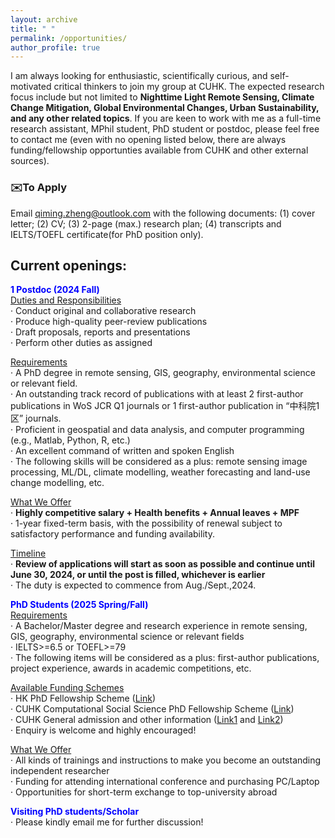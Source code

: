 ```yaml
---
layout: archive
title: " "
permalink: /opportunities/
author_profile: true
---
```


I am always looking for enthusiastic, scientifically curious, and self-motivated critical thinkers to join my group at CUHK. The expected research focus include but not limited to **Nighttime Light Remote Sensing, Climate Change Mitigation, Global Environmental Changes, Urban Sustainability, and any other related topics**. If you are keen to work with me as a full-time research assistant, MPhil student, PhD student or postdoc, please feel free to contact me (even with no opening listed below, there are always funding/fellowship opportunties available from CUHK and other external sources). 

### ✉️To Apply
Email <u>qiming.zheng@outlook.com</u> with the following documents: (1) cover letter; (2) CV; (3) 2-page (max.) research plan; (4) transcripts and IELTS/TOEFL certificate(for PhD position only).

## Current openings: 
**<font color= Blue>1 Postdoc (2024 Fall)</font>**      
<u>Duties and Responsibilities</u>  
· Conduct original and collaborative research  
· Produce high-quality peer-review publications  
· Draft proposals, reports and presentations  
· Perform other duties as assigned  

<u>Requirements</u>  
· A PhD degree in remote sensing, GIS, geography, environmental science or relevant field.  
· An outstanding track record of publications with at least 2 first-author publications in WoS JCR Q1 journals or 1 first-author publication in “中科院1区” journals.  
· Proficient in geospatial and data analysis, and computer programming (e.g., Matlab, Python, R, etc.)  
· An excellent command of written and spoken English  
· The following skills will be considered as a plus: remote sensing image processing, ML/DL, climate modelling, weather forecasting and land-use change modelling, etc.

<u>What We Offer</u>  
· **Highly competitive salary + Health benefits + Annual leaves + MPF**   
· 1-year fixed-term basis, with the possibility of renewal subject to satisfactory performance and funding availability.

<u>Timeline</u>  
· **Review of applications will start as soon as possible and continue until June 30, 2024, or until the post is filled, whichever is earlier**    
· The duty is expected to commence from Aug./Sept.,2024.

**<font color= Blue>PhD Students (2025 Spring/Fall)</font>**   
<u>Requirements</u>  
· A Bachelor/Master degree and research experience in remote sensing, GIS, geography, environmental science or relevant fields  
· IELTS>=6.5 or TOEFL>=79  
· The following items will be considered as a plus: first-author publications, project experience, awards in academic competitions, etc.  

<u>Available Funding Schemes</u>   
· HK PhD Fellowship Scheme ([Link](https://www.gs.cuhk.edu.hk/admissions/scholarships-fees/hkpfs))  
· CUHK Computational Social Science PhD Fellowship Scheme ([Link](https://cssl.socsc.cuhk.edu.hk/aboutus/fellowship_scheme/))  
· CUHK General admission and other information ([Link1](https://www.grm.cuhk.edu.hk/en/pg/research-postgraduate/phd/) and [Link2](https://www.gs.cuhk.edu.hk/admissions/programme/social-science#mphil-phd-in-geography-and-resource-management))  
· Enquiry is welcome and highly encouraged!  

<u>What We Offer</u>   
· All kinds of trainings and instructions to make you become an outstanding independent researcher  
· Funding for attending international conference and purchasing PC/Laptop  
· Opportunities for short-term exchange to top-university abroad    

**<font color= Blue>Visiting PhD students/Scholar</font>**     
· Please kindly email me for further discussion!
